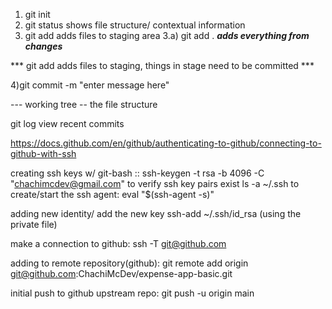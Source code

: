 
1) git init
2) git status   shows file structure/ contextual information
3) git add     adds files to staging area
3.a) git add .    ***adds everything from changes***

*** git add adds files to staging, things in stage need to be committed ***

4)git commit -m "enter message here"


--- working tree -- the file structure

git log    view recent commits

https://docs.github.com/en/github/authenticating-to-github/connecting-to-github-with-ssh

creating ssh keys w/ git-bash
::  ssh-keygen -t rsa -b 4096 -C "chachimcdev@gmail.com"
to verify ssh key pairs exist   ls -a ~/.ssh
to create/start the ssh agent:  eval "$(ssh-agent -s)"

adding new identity/ add the new key ssh-add ~/.ssh/id_rsa  (using the private file)

make a connection to github:  ssh -T git@github.com

adding to remote repository(github):  git remote add origin git@github.com:ChachiMcDev/expense-app-basic.git

initial push to github upstream repo:  git push -u origin main

